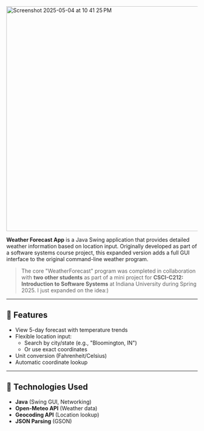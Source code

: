 <img width="591" alt="Screenshot 2025-05-04 at 10 41 25 PM" src="https://github.com/user-attachments/assets/b53dc251-cfd0-4bf9-8b2f-68e98835c14c" />

**Weather Forecast App** is a Java Swing application that provides detailed weather information based on location input. Originally developed as part of a software systems course project, this expanded version adds a full GUI interface to the original command-line weather program.

> The core "WeatherForecast" program was completed in collaboration with **two other students** as part of a mini project for **CSCI-C212: Introduction to Software Systems** at Indiana University during Spring 2025. I just expanded on the idea:)

---

## 🎯 Features

- View 5-day forecast with temperature trends
- Flexible location input:
  - Search by city/state (e.g., "Bloomington, IN")
  - Or use exact coordinates
- Unit conversion (Fahrenheit/Celsius)
- Automatic coordinate lookup

---

## 🧪 Technologies Used

- **Java** (Swing GUI, Networking)
- **Open-Meteo API** (Weather data)
- **Geocoding API** (Location lookup)
- **JSON Parsing** (GSON)
